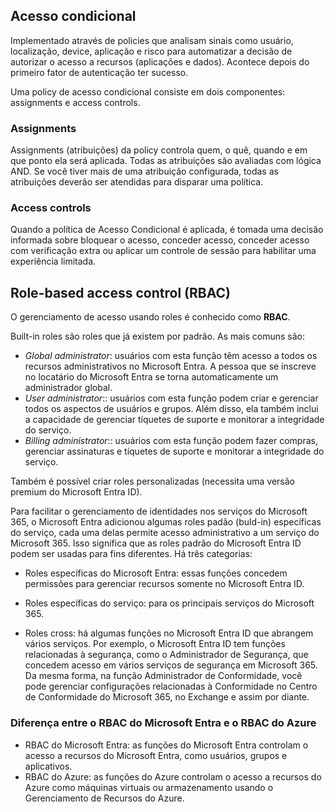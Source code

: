## Acesso condicional

Implementado através de policies que analisam sinais como usuário, localização, device, aplicação e risco para automatizar a decisão de autorizar o acesso a recursos (aplicações e dados). Acontece depois do primeiro fator de autenticação ter sucesso.

Uma policy de acesso condicional consiste em dois componentes: assignments e access controls.

### Assignments

Assignments (atribuições) da policy controla quem, o quê, quando e em que ponto ela será aplicada. Todas as atribuições são avaliadas com lógica AND. Se você tiver mais de uma atribuição configurada, todas as atribuições deverão ser atendidas para disparar uma política.

### Access controls

Quando a política de Acesso Condicional é aplicada, é tomada uma decisão informada sobre bloquear o acesso, conceder acesso, conceder acesso com verificação extra ou aplicar um controle de sessão para habilitar uma experiência limitada.

## Role-based access control (RBAC)

O gerenciamento de acesso usando roles é conhecido como **RBAC**.

Built-in roles são roles que já existem por padrão. As mais comuns são:

- _Global administrator_: usuários com esta função têm acesso a todos os recursos administrativos no Microsoft Entra. A pessoa que se inscreve no locatário do Microsoft Entra se torna automaticamente um administrador global.
- _User administrator_:: usuários com esta função podem criar e gerenciar todos os aspectos de usuários e grupos. Além disso, ela também inclui a capacidade de gerenciar tíquetes de suporte e monitorar a integridade do serviço.
- _Billing administrator_:: usuários com esta função podem fazer compras, gerenciar assinaturas e tíquetes de suporte e monitorar a integridade do serviço.

Também é possível criar roles personalizadas (necessita uma versão premium do Microsoft Entra ID).

Para facilitar o gerenciamento de identidades nos serviços do Microsoft 365, o Microsoft Entra adicionou algumas roles padão (buld-in) específicas do serviço, cada uma delas permite acesso administrativo a um serviço do Microsoft 365. Isso significa que as roles padrão do Microsoft Entra ID podem ser usadas para fins diferentes. Há três categorias:

- Roles específicas do Microsoft Entra: essas funções concedem permissões para gerenciar recursos somente no Microsoft Entra ID.
    
- Roles específicas do serviço: para os principais serviços do Microsoft 365.
    
- Roles cross: há algumas funções no Microsoft Entra ID que abrangem vários serviços. Por exemplo, o Microsoft Entra ID tem funções relacionadas à segurança, como o Administrador de Segurança, que concedem acesso em vários serviços de segurança em Microsoft 365. Da mesma forma, na função Administrador de Conformidade, você pode gerenciar configurações relacionadas à Conformidade no Centro de Conformidade do Microsoft 365, no Exchange e assim por diante.

### Diferença entre o RBAC do Microsoft Entra e o RBAC do Azure

- RBAC do Microsoft Entra: as funções do Microsoft Entra controlam o acesso a recursos do Microsoft Entra, como usuários, grupos e aplicativos.
- RBAC do Azure: as funções do Azure controlam o acesso a recursos do Azure como máquinas virtuais ou armazenamento usando o Gerenciamento de Recursos do Azure.